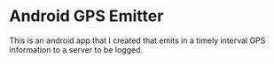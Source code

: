 # Android GPS Emitter

This is an android app that I created that emits in a timely interval GPS information to a server to be logged.